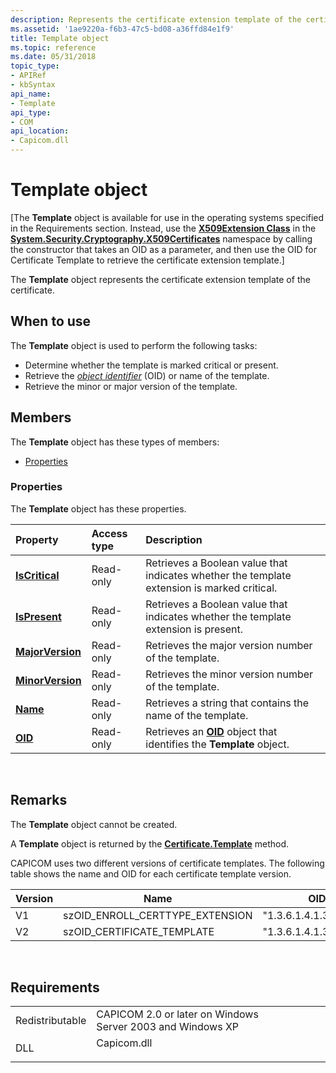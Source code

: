 ```yaml
---
description: Represents the certificate extension template of the certificate.
ms.assetid: '1ae9220a-f6b3-47c5-bd08-a36ffd84e1f9'
title: Template object
ms.topic: reference
ms.date: 05/31/2018
topic_type:
- APIRef
- kbSyntax
api_name:
- Template
api_type:
- COM
api_location:
- Capicom.dll
---
```


# Template object

\[The **Template** object is available for use in the operating systems specified in the Requirements section. Instead, use the [**X509Extension Class**](/dotnet/api/system.security.cryptography.x509certificates.x509extension?view=netcore-3.1) in the [**System.Security.Cryptography.X509Certificates**](/dotnet/api/system.security.cryptography.x509certificates.publickey.-ctor?view=netcore-3.1) namespace by calling the constructor that takes an OID as a parameter, and then use the OID for Certificate Template to retrieve the certificate extension template.\]

The **Template** object represents the certificate extension template of the certificate.

## When to use

The **Template** object is used to perform the following tasks:

-   Determine whether the template is marked critical or present.
-   Retrieve the [*object identifier*](../secgloss/o-gly.md) (OID) or name of the template.
-   Retrieve the minor or major version of the template.

## Members

The **Template** object has these types of members:

-   [Properties](#properties)

### Properties

The **Template** object has these properties.



| Property                                                 | Access type          | Description                                                                                            |
|:---------------------------------------------------------|:---------------------|:-------------------------------------------------------------------------------------------------------|
| [**IsCritical**](template-iscritical.md)<br/>     | Read-only<br/> | Retrieves a Boolean value that indicates whether the template extension is marked critical.<br/> |
| [**IsPresent**](template-ispresent.md)<br/>       | Read-only<br/> | Retrieves a Boolean value that indicates whether the template extension is present.<br/>         |
| [**MajorVersion**](template-majorversion.md)<br/> | Read-only<br/> | Retrieves the major version number of the template.<br/>                                         |
| [**MinorVersion**](template-minorversion.md)<br/> | Read-only<br/> | Retrieves the minor version number of the template.<br/>                                         |
| [**Name**](template-name.md)<br/>                 | Read-only<br/> | Retrieves a string that contains the name of the template.<br/>                                  |
| [**OID**](template-oid.md)<br/>                   | Read-only<br/> | Retrieves an [**OID**](oid.md) object that identifies the **Template** object.<br/>             |



 

## Remarks

The **Template** object cannot be created.

A **Template** object is returned by the [**Certificate.Template**](certificate-template.md) method.

CAPICOM uses two different versions of certificate templates. The following table shows the name and OID for each certificate template version.



| Version | Name                               | OID                    |
|---------|------------------------------------|------------------------|
| V1      | szOID\_ENROLL\_CERTTYPE\_EXTENSION | "1.3.6.1.4.1.311.20.2" |
| V2      | szOID\_CERTIFICATE\_TEMPLATE       | "1.3.6.1.4.1.311.21.7" |



 

## Requirements



|                            |                                                                                        |
|----------------------------|----------------------------------------------------------------------------------------|
| Redistributable<br/> | CAPICOM 2.0 or later on Windows Server 2003 and Windows XP<br/>                  |
| DLL<br/>             | <dl> <dt>Capicom.dll</dt> </dl> |



 

 
